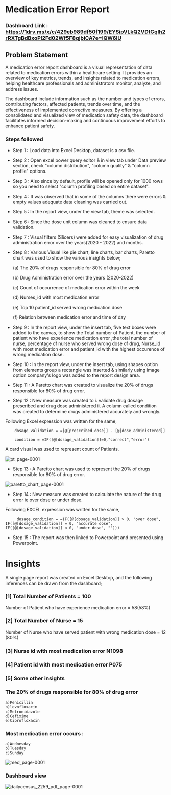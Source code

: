 # Medication Error Report

### Dashboard Link : https://1drv.ms/x/c/429eb989df50f199/EYSipVLkQ2VDtGqlh2rRXTgBdBxoPl2Fd02Wf5F8qjbiCA?e=IQW6lU

## Problem Statement

A medication error report dashboard is a visual representation of data related to medication errors within a healthcare setting. It provides an overview of key metrics, trends, and insights related to medication errors, helping healthcare professionals and administrators monitor, analyze, and address issues. 

The dashboard include information such as the number and types of errors, contributing factors, affected patients, trends over time, and the effectiveness of implemented corrective measures. By offering a consolidated and visualized view of medication safety data, the dashboard facilitates informed decision-making and continuous improvement efforts to enhance patient safety.

### Steps followed 

- Step 1 : Load data into Excel Desktop, dataset is a csv file.
- Step 2 : Open excel power query editor & in view tab under Data preview section, check "column distribution", "column quality" & "column profile" options.
- Step 3 : Also since by default, profile will be opened only for 1000 rows so you need to select "column profiling based on entire dataset".
- Step 4 : It was observed that in some of the columns there were errors & empty values adequate data cleaning was carried out.
- Step 5 : In the report view, under the view tab, theme was selected.
- Step 6 : Since the dose unit column was cleaned to ensure data validation. 
- Step 7 : Visual filters (Slicers) were added for easy visualization of drug administration error over the years(2020 - 2022) and months. 
- Step 8 : Various  Visual like pie chart, line charts, bar charts, Paretto chart was used to show the various insights below;

  (a) The 20% of drugs responsible for 80% of drug error

  (b) Drug Administration error over the years (2020-2022)
  
  (c) Count of occurrence of medication error within the week
  
  (d) Nurses_id with most medication error

  (e) Top 10 patient_id served wrong medication dose
  
  (f) Relation between medication error and time of day

- Step 9 : In the report view, under the insert tab, five text boxes were added to the canvas, to show the Total number of Patient, the number of patient who have experience medication error ,the total number of nurse, percentage of nurse who served wrong dose of drug, Nurse_id with most medication error and patient_id with the highest occurence of wrong medication dose.

- Step 10 : In the report view, under the insert tab, using shapes option from elements group a rectangle was inserted & similarly using image option company's logo was added to the report design area. 

- Step 11 : A Paretto chart was created to visualize the 20% of drugs responsible for 80% of drug error.
        
- Step 12 : New measure was created to 
    i. validate drug dosage prescribed and drug dose administered
    ii. A column called condition was created to determine drugs administered accurately and wrongly.
    

Following Excel expression was written for the same,
        
        dosage_validation = =[@[prescribed_dose]] - [@[dose_administered]]

        condition = =IF([@[dosage_validation]]=0,"correct","error")
        
A card visual was used to represent count of Patients.

![pt_page-0001](https://github.com/FaeyO/Patient-Medication-Error-Report/assets/118575325/6df84f82-3dc0-4a7d-9413-1aa17da2ac25)


 - Step 13 : A Paretto chart was used to represent the 20% of drugs responsible for 80% of drug error.
 
 ![paretto_chart_page-0001](https://github.com/FaeyO/Patient-Medication-Error-Report/assets/118575325/e36624d8-add0-4f70-a5e3-2e763c17943e)

 
 - Step 14 : New measure was created to calculate the nature of the drug error ie over dose or under dose.
 
 Following EXCEL expression was written for the same,
 
         dosage_condition = =IF([@[dosage_validation]] > 0, "over dose", IF([@[dosage_validation]] = 0, "accurate dose", IF([@[dosage_validation]] < 0, "under dose", "")))

 - Step 15 : The report was then linked to Powerpoint and presented using Powerpoint.
 
# Insights

A single page report was created on Excel Desktop, and the following inferences can be drawn from the dashboard;

### [1] Total Number of Patients = 100

   Number of Patient who have experience medication error = 58(58%)

### [2] Total Number of Nurse = 15

   Number of Nurse who have served patient with wrong medication dose = 12 (80%)


### [3] Nurse id with most medication error     N1098


### [4] Patient id with most medication error  P075 
  
### [5] Some other insights
 
 ### The 20% of drugs responsible for 80% of drug error
    a)Penicillin
    b)levofloxacin
    c)Metronidazole
    d)Cefixime
    e)Ciprofloxacin
    
 ### Most medication error occurs :
    a)Wednesday
    b)Tuesday
    c)Sunday

![med_page-0001](https://github.com/FaeyO/Patient-Medication-Error-Report/assets/118575325/68d9b90b-151a-42bc-87a0-3500b7d7dee9)


### Dashboard view

![dailycensus_2259_pdf_page-0001](https://github.com/FaeyO/Patient-Medication-Error-Report/assets/118575325/e4cbdfa3-0e9d-4003-a3b8-4f09e8f10a72)

